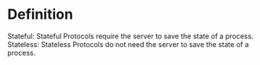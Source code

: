 # Definition

Stateful: Stateful Protocols require the server to save the state of a process.
Stateless: Stateless Protocols do not need the server to save the state of a process.